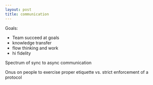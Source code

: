 ```yaml
---
layout: post
title: communication
---
```


Goals:
* Team succeed at goals
* knowledge transfer
* flow thinking and work
* hi fidelity

Spectrum of sync to async communication

Onus on people to exercise proper etiquette vs. strict enforcement of a protocol
